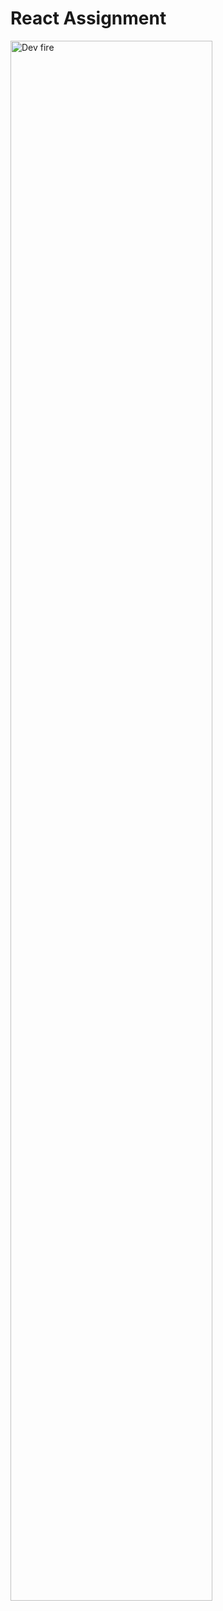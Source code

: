 # React Assignment

<img src="https://media.giphy.com/media/13HgwGsXF0aiGY/giphy.gif" alt="Dev fire" width="80%">
